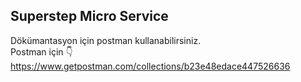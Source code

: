 ## Superstep Micro Service

Dökümantasyon için postman kullanabilirsiniz.<br>
Postman için 👇
https://www.getpostman.com/collections/b23e48edace447526636
